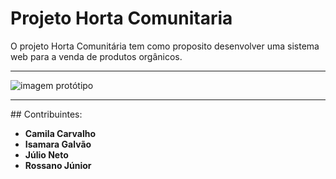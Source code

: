 # Projeto Horta Comunitaria
   <p> O projeto Horta Comunitária tem como proposito desenvolver uma sistema web para a venda de produtos orgânicos. </p>
 
<hr>

<img alt="imagem protótipo"  title="Readme" src="https://user-images.githubusercontent.com/75643855/154766243-8da4164b-5041-47d9-a697-9e7648e873e4.PNG">

<hr>
## Contribuintes:
<br>

* **Camila Carvalho**  
* **Isamara Galvão**
* **Júlio Neto** 
* **Rossano Júnior** 
